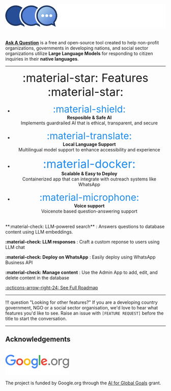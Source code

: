 <style>
.primary-color {
    color: #1F8CED;
}
</style>
<pre align="center" style="text-align:center; font-size: 1vw; background:none;">
<br>
<img src="./images/AAQLogo.png" alt="logo" width=600/>
<br>
</pre>

**[Ask A Question](https://idinsight.github.io/aaq-core/)** is a free and open-source tool created to help non-profit organizations, governments in developing nations, and social sector organizations utilize **Large Language Models** for responding to citizen inquiries in their **native languages**.

---

<div style=" text-align:center; font-size: 36px;"  markdown>
 :material-star: Features :material-star:
</div>

<div class="grid cards" style="text-align:center" markdown>

- <span style="font-size: 30px" class="primary-color">:material-shield:</span><br>
  **Resposible & Safe AI** <br>
  Implements guardrailed AI that is ethical, transparent, and secure

- <span style="font-size: 30px" class="primary-color">:material-translate:</span><br>
  **Local Language Support** <br>
  Multilingual model support to enhance accessibility and experience

- <span style="font-size: 36px;" class="primary-color">:material-docker:</span><br>
  **Scalable & Easy to Deploy** <br>
  Containerized app that can integrate with outreach systems like WhatsApp

- <span style="font-size: 30px;" class="primary-color">:material-microphone:</span><br>
  **Voice support** <br>
  Voicenote based question-answering support

</div>
<br>
**:material-check: LLM-powered search** : Answers questions to database content using LLM embeddings.

**:material-check: LLM responses** : Craft a custom reponse to users using LLM chat

**:material-check: Deploy on WhatsApp** : Easily deploy using WhatsApp Business API

**:material-check: Manage content** : Use the Admin App to add, edit, and delete content in the database

[:octicons-arrow-right-24: See Full Roadmap](./roadmap.md)

---

!!! question "Looking for other features?"
If you are a developing country government, NGO or a social sector organisation, we'd love to hear what features you'd
like to see. Raise an issue with `[FEATURE REQUEST]` before the title to start the conversation.

---

## Acknowledgements

<img src="./images/google_org.png" alt="google_dot_org" width=200/>

The project is funded by Google.org through the
[AI for Global Goals](https://globalgoals.withgoogle.com/globalgoals/) grant.
